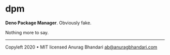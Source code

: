 # dpm

**Deno Package Manager**. Obviously fake.

Nothing more to say.

---

Copyleft 2020 • MIT licensed
Anurag Bhandari ab@anuragbhandari.com
